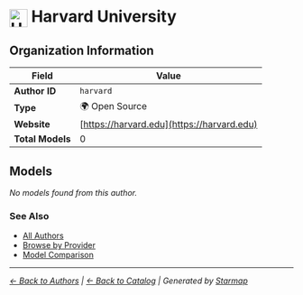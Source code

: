 # <img src="https://raw.githubusercontent.com/agentstation/starmap/master/internal/embedded/logos/harvard.svg" alt="Harvard University" width="32" height="32" style="vertical-align: middle;"> Harvard University
  
  
## Organization Information
  
| Field | Value |
|---------|---------|
| **Author ID** | `harvard` |
| **Type** | 🌍 Open Source |
| **Website** | [https://harvard.edu](https://harvard.edu) |
| **Total Models** | 0 |

  
## Models
  
*No models found from this author.*
  
### See Also
  
- [All Authors](../)
- [Browse by Provider](../../providers/)
- [Model Comparison](../../models/)
  
---
*_[← Back to Authors](../) | [← Back to Catalog](../../) | Generated by [Starmap](https://github.com/agentstation/starmap)_*